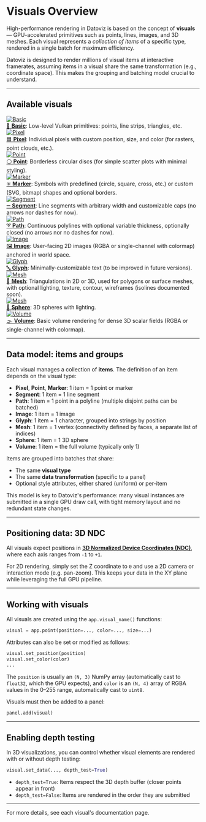 # Visuals Overview

High-performance rendering in Datoviz is based on the concept of **visuals** — GPU-accelerated primitives such as points, lines, images, and 3D meshes. Each visual represents a *collection of items* of a specific type, rendered in a single batch for maximum efficiency.

Datoviz is designed to render millions of visual items at interactive framerates, assuming items in a visual share the same transformation (e.g., coordinate space). This makes the grouping and batching model crucial to understand.

---

## Available visuals

<div class="grid cards" markdown="1">

<div class="card">
<a href="../../visuals/basic/">
<img src="https://raw.githubusercontent.com/datoviz/data/main/gallery/visuals/basic.png" alt="Basic" />
<div class="card-title">🔺 <strong>Basic</strong></a>:
Low-level Vulkan primitives: points, line strips, triangles, etc.</div>
</div>

<div class="card">
<a href="../../visuals/pixel/">
<img src="https://raw.githubusercontent.com/datoviz/data/main/gallery/visuals/pixel.png" alt="Pixel" />
<div class="card-title">🟦 <strong>Pixel</strong></a>:
Individual pixels with custom position, size, and color (for rasters, point clouds, etc.).</div>
</div>

<div class="card">
<a href="../../visuals/point/">
<img src="https://raw.githubusercontent.com/datoviz/data/main/gallery/visuals/point.png" alt="Point" />
<div class="card-title">⚪ <strong>Point</strong></a>:
Borderless circular discs (for simple scatter plots with minimal styling).
</div>
</div>

<div class="card">
<a href="../../visuals/marker/">
<img src="https://raw.githubusercontent.com/datoviz/data/main/gallery/visuals/marker.png" alt="Marker" />
<div class="card-title">✳️ <strong>Marker</strong></a>:
Symbols with predefined (circle, square, cross, etc.) or custom (SVG, bitmap) shapes and optional borders.
</div>
</div>

<div class="card">
<a href="../../visuals/segment/">
<img src="https://raw.githubusercontent.com/datoviz/data/main/gallery/visuals/segment.png" alt="Segment" />
<div class="card-title">➖ <strong>Segment</strong></a>:
Line segments with arbitrary width and customizable caps (no arrows nor dashes for now).
</div>
</div>

<div class="card">
<a href="../../visuals/path/">
<img src="https://raw.githubusercontent.com/datoviz/data/main/gallery/visuals/path.png" alt="Path" />
<div class="card-title">➰ <strong>Path</strong></a>:
Continuous polylines with optional variable thickness, optionally closed (no arrows nor no dashes for now).
</div>
</div>

<div class="card">
<a href="../../visuals/image/">
<img src="https://raw.githubusercontent.com/datoviz/data/main/gallery/visuals/image.png" alt="Image" />
<div class="card-title">🖼️ <strong>Image</strong></a>:
User-facing 2D images (RGBA or single-channel with colormap) anchored in world space.
</div>
</div>

<div class="card">
<a href="../../visuals/glyph/">
<img src="https://raw.githubusercontent.com/datoviz/data/main/gallery/visuals/glyph.png" alt="Glyph" />
<div class="card-title">🔤 <strong>Glyph</strong></a>:
Minimally-customizable text (to be improved in future versions).
</div>
</div>

<div class="card">
<a href="../../visuals/mesh/">
<img src="https://raw.githubusercontent.com/datoviz/data/main/gallery/visuals/mesh.png" alt="Mesh" />
<div class="card-title">🧊 <strong>Mesh</strong></a>:
Triangulations in 2D or 3D, used for polygons or surface meshes, with optional lighting, texture, contour, wireframes (isolines documented soon).
</div>
</div>

<div class="card">
<a href="../../visuals/sphere/">
<img src="https://raw.githubusercontent.com/datoviz/data/main/gallery/visuals/sphere.png" alt="Mesh" />
<div class="card-title">🧊 <strong>Sphere</strong></a>:
3D spheres with lighting.
</div>
</div>

<div class="card">
<a href="../../visuals/volume/">
<img src="https://raw.githubusercontent.com/datoviz/data/main/gallery/visuals/volume.png" alt="Volume" />
<div class="card-title">🌫️ <strong>Volume</strong></a>:
Basic volume rendering for dense 3D scalar fields (RGBA or single-channel with colormap).
</div>
</div>

<!-- <div class="card">
<a href="../../visuals/slice/">
<img src="https://raw.githubusercontent.com/datoviz/data/main/gallery/visuals/slice.png" alt="Slice" />
<div class="card-title">🪓 <strong>Slice</strong></div>
</a>
</div> -->

</div>



---

## Data model: items and groups

Each visual manages a collection of **items**. The definition of an item depends on the visual type:

* **Pixel**, **Point**, **Marker**: 1 item = 1 point or marker
* **Segment**: 1 item = 1 line segment
* **Path**: 1 item = 1 point in a polyline (multiple disjoint paths can be batched)
* **Image**: 1 item = 1 image
* **Glyph**: 1 item = 1 character, grouped into strings by position
* **Mesh**: 1 item = 1 vertex (connectivity defined by faces, a separate list of indices)
* **Sphere**: 1 item = 1 3D sphere
* **Volume**: 1 item = the full volume (typically only 1)

Items are grouped into batches that share:

* The same **visual type**
* The same **data transformation** (specific to a panel)
* Optional style attributes, either shared (uniform) or per-item

This model is key to Datoviz's performance: many visual instances are submitted in a single GPU draw call, with tight memory layout and no redundant state changes.

---

## Positioning data: 3D NDC

All visuals expect positions in [**3D Normalized Device Coordinates (NDC)**](common.md#positioning-data-ndc-model), where each axis ranges from `-1` to `+1`.

For 2D rendering, simply set the Z coordinate to `0` and use a 2D camera or interaction mode (e.g. pan-zoom). This keeps your data in the XY plane while leveraging the full GPU pipeline.

---

## Working with visuals

All visuals are created using the `app.visual_name()` functions:

```python
visual = app.point(position=..., color=..., size=...)
```

Attributes can also be set or modified as follows:

```python
visual.set_position(position)
visual.set_color(color)
...
```

The `position` is usually an `(N, 3)` NumPy array (automatically cast to `float32`, which the GPU expects), and `color` is an `(N, 4)` array of RGBA values in the 0–255 range, automatically cast to `uint8`.

Visuals must then be added to a panel:

```python
panel.add(visual)
```


---

## Enabling depth testing

In 3D visualizations, you can control whether visual elements are rendered with or without depth testing:

```python
visual.set_data(..., depth_test=True)
```

* `depth_test=True`: Items respect the 3D depth buffer (closer points appear in front)
* `depth_test=False`: Items are rendered in the order they are submitted


---

For more details, see each visual's documentation page.
